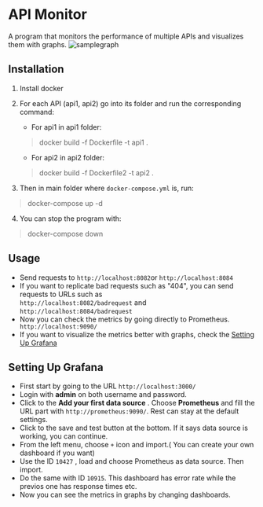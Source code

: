# API Monitor
 A program that monitors the performance of multiple APIs and visualizes them with graphs.
 ![samplegraph](https://puu.sh/IlAEs/630efbacaf.jpg)
## Installation
1. Install docker
2. For each API (api1, api2) go into its folder and run the corresponding command:
 
     - For api1 in api1 folder:
     > docker build -f Dockerfile -t api1 .

     - For api2 in api2 folder:
     >docker build -f Dockerfile2 -t api2 .
3. Then in main folder where `docker-compose.yml` is, run:
> docker-compose up -d

4. You can stop the program with:
> docker-compose down

## Usage
- Send requests to
`http://localhost:8082`or `http://localhost:8084`
- If you want to replicate bad requests such as "404", you can send requests to URLs such as <br /> `http://localhost:8082/badrequest` and `http://localhost:8084/badrequest`
- Now you can check the metrics by going directly to Prometheus. ` http://localhost:9090/`
- If you want to visualize the metrics better with graphs, check the [Setting Up Grafana](#setting-up-grafana)
## Setting Up Grafana
- First start by going to the URL `http://localhost:3000/ `
- Login with __admin__ on both username and password.
- Click to the __Add your first data source__ . Choose __Prometheus__ and fill the URL part with `http://prometheus:9090/`. Rest can stay at the default settings.
- Click to the save and test button at the bottom. If it says data source is working, you can continue.
- From the left menu, choose `+` icon and import.( You can create your own dashboard if you want)
- Use the ID `10427` , load and choose Prometheus as data source. Then import.
- Do the same with ID `10915`. This dashboard has error rate while the previos one has response times etc.
- Now you can see the metrics in graphs by changing dashboards.
